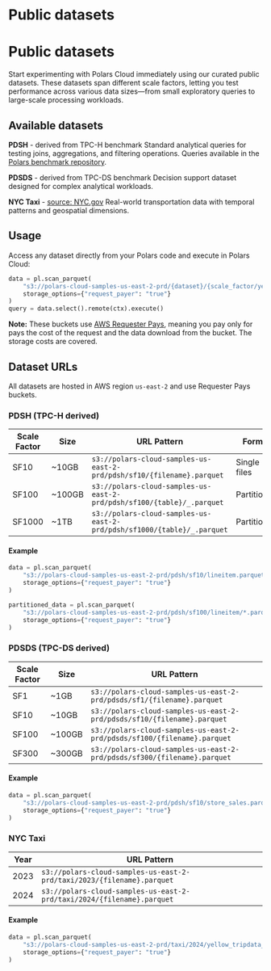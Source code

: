 # Public datasets

# Public datasets

Start experimenting with Polars Cloud immediately using our curated public datasets. These datasets
span different scale factors, letting you test performance across various data sizes—from small
exploratory queries to large-scale processing workloads.

## Available datasets

**PDSH** - derived from TPC-H benchmark Standard analytical queries for testing joins, aggregations,
and filtering operations. Queries available in the
[Polars benchmark repository](https://github.com/pola-rs/polars-benchmark/tree/main/queries/polars).

**PDSDS** - derived from TPC-DS benchmark Decision support dataset designed for complex analytical
workloads.

**NYC Taxi** - [source: NYC.gov](https://www.nyc.gov/site/tlc/about/tlc-trip-record-data.page)
Real-world transportation data with temporal patterns and geospatial dimensions.

## Usage

Access any dataset directly from your Polars code and execute in Polars Cloud:

```python
data = pl.scan_parquet(
    "s3://polars-cloud-samples-us-east-2-prd/{dataset}/{scale_factor/year}/",
    storage_options={"request_payer": "true"}
)
query = data.select().remote(ctx).execute()
```

**Note:** These buckets use
[AWS Requester Pays](https://docs.aws.amazon.com/AmazonS3/latest/userguide/RequesterPaysBuckets.html),
meaning you pay only for pays the cost of the request and the data download from the bucket. The
storage costs are covered.

## Dataset URLs

All datasets are hosted in AWS region `us-east-2` and use Requester Pays buckets.

### PDSH (TPC-H derived)

| Scale Factor | Size   | URL Pattern                                                             | Format       |
| ------------ | ------ | ----------------------------------------------------------------------- | ------------ |
| SF10         | ~10GB  | `s3://polars-cloud-samples-us-east-2-prd/pdsh/sf10/{filename}.parquet`  | Single files |
| SF100        | ~100GB | `s3://polars-cloud-samples-us-east-2-prd/pdsh/sf100/{table}/_.parquet`  | Partitioned  |
| SF1000       | ~1TB   | `s3://polars-cloud-samples-us-east-2-prd/pdsh/sf1000/{table}/_.parquet` | Partitioned  |

#### Example

```python
data = pl.scan_parquet(
    "s3://polars-cloud-samples-us-east-2-prd/pdsh/sf10/lineitem.parquet",
    storage_options={"request_payer": "true"}
)

partitioned_data = pl.scan_parquet(
    "s3://polars-cloud-samples-us-east-2-prd/pdsh/sf100/lineitem/*.parquet",
    storage_options={"request_payer": "true"}
)
```

### PDSDS (TPC-DS derived)

| Scale Factor | Size   | URL Pattern                                                              |
| ------------ | ------ | ------------------------------------------------------------------------ |
| SF1          | ~1GB   | `s3://polars-cloud-samples-us-east-2-prd/pdsds/sf1/{filename}.parquet`   |
| SF10         | ~10GB  | `s3://polars-cloud-samples-us-east-2-prd/pdsds/sf10/{filename}.parquet`  |
| SF100        | ~100GB | `s3://polars-cloud-samples-us-east-2-prd/pdsds/sf100/{filename}.parquet` |
| SF300        | ~300GB | `s3://polars-cloud-samples-us-east-2-prd/pdsds/sf300/{filename}.parquet` |

#### Example

```python
data = pl.scan_parquet(
    "s3://polars-cloud-samples-us-east-2-prd/pdsh/sf10/store_sales.parquet",
    storage_options={"request_payer": "true"}
)
```

### NYC Taxi

| Year | URL Pattern                                                            |
| ---- | ---------------------------------------------------------------------- |
| 2023 | `s3://polars-cloud-samples-us-east-2-prd/taxi/2023/{filename}.parquet` |
| 2024 | `s3://polars-cloud-samples-us-east-2-prd/taxi/2024/{filename}.parquet` |

#### Example

```python
data = pl.scan_parquet(
    "s3://polars-cloud-samples-us-east-2-prd/taxi/2024/yellow_tripdata_2024-01.parquet",
    storage_options={"request_payer": "true"}
)
```
